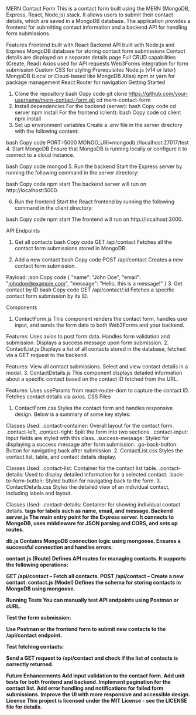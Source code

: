 MERN Contact Form
This is a contact form built using the MERN (MongoDB, Express, React, Node.js) stack. It allows users to submit their contact details, which are saved in a MongoDB database. The application provides a frontend for submitting contact information and a backend API for handling form submissions.

Features
Frontend built with React
Backend API built with Node.js and Express
MongoDB database for storing contact form submissions
Contact details are displayed on a separate details page
Full CRUD capabilities (Create, Read)
Axios used for API requests
Web3Forms integration for form submission
Custom CSS for styling
Prerequisites
Node.js (v14 or later)
MongoDB (Local or Cloud-based like MongoDB Atlas)
npm or yarn for package management
React Router for navigation
Getting Started
1. Clone the repository
bash
Copy code
git clone https://github.com/your-username/mern-contact-form.git
cd mern-contact-form
2. Install dependencies
For the backend (server):
bash
Copy code
cd server
npm install
For the frontend (client):
bash
Copy code
cd client
npm install
3. Set up environment variables
Create a .env file in the server directory with the following content:

bash
Copy code
PORT=5000
MONGO_URI=mongodb://localhost:27017/test
4. Start MongoDB
Ensure that MongoDB is running locally or configure it to connect to a cloud instance.

bash
Copy code
mongod
5. Run the backend
Start the Express server by running the following command in the server directory:

bash
Copy code
npm start
The backend server will run on http://localhost:5000.

6. Run the frontend
Start the React frontend by running the following command in the client directory:

bash
Copy code
npm start
The frontend will run on http://localhost:3000.

API Endpoints
1. Get all contacts
bash
Copy code
GET /api/contact
Fetches all the contact form submissions stored in MongoDB.

2. Add a new contact
bash
Copy code
POST /api/contact
Creates a new contact form submission.

Payload:
json
Copy code
{
  "name": "John Doe",
  "email": "johndoe@example.com",
  "message": "Hello, this is a message!"
}
3. Get contact by ID
bash
Copy code
GET /api/contact/:id
Fetches a specific contact form submission by its ID.

Components
1. ContactForm.js
This component renders the contact form, handles user input, and sends the form data to both Web3Forms and your backend.

Features:
Uses axios to post form data.
Handles form validation and submission.
Displays a success message upon form submission.
2. ContactList.js
Displays a list of all contacts stored in the database, fetched via a GET request to the backend.

Features:
View all contact submissions.
Select and view contact details in a modal.
3. ContactDetails.js
This component displays detailed information about a specific contact based on the contact ID fetched from the URL.

Features:
Uses useParams from react-router-dom to capture the contact ID.
Fetches contact details via axios.
CSS Files
1. ContactForm.css
Styles the contact form and handles responsive design. Below is a summary of some key styles:

Classes Used:
.contact-container: Overall layout for the contact form.
.contact-left, .contact-right: Split the form into two sections.
.contact-input: Input fields are styled with this class.
.success-message: Styled for displaying a success message after form submission.
.go-back-button: Button for navigating back after submission.
2. ContactList.css
Styles the contact list, table, and contact details display.

Classes Used:
.contact-list: Container for the contact list table.
.contact-details: Used to display detailed information for a selected contact.
.back-to-form-button: Styled button for navigating back to the form.
3. ContactDetails.css
Styles the detailed view of an individual contact, including labels and layout.

Classes Used:
.contact-details: Container for showing individual contact details.
<strong> tags for labels such as name, email, and message.
Backend
server.js
The main entry point for the Express server. It connects to MongoDB, uses middleware for JSON parsing and CORS, and sets up routes.

db.js
Contains MongoDB connection logic using mongoose. Ensures a successful connection and handles errors.

contact.js (Route)
Defines API routes for managing contacts. It supports the following operations:

GET /api/contact – Fetch all contacts.
POST /api/contact – Create a new contact.
contact.js (Model)
Defines the schema for storing contacts in MongoDB using mongoose.

Running Tests
You can manually test API endpoints using Postman or cURL.

Test the form submission:

Use Postman or the frontend form to submit new contacts to the /api/contact endpoint.

Test fetching contacts:

Send a GET request to /api/contact and check if the list of contacts is correctly returned.

Future Enhancements
Add input validation to the contact form.
Add unit tests for both frontend and backend.
Implement pagination for the contact list.
Add error handling and notifications for failed form submissions.
Improve the UI with more responsive and accessible design.
License
This project is licensed under the MIT License - see the LICENSE file for details.
